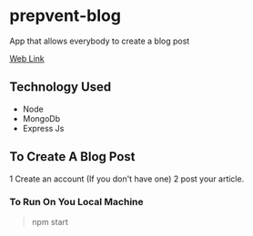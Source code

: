 # prepvent-blog

App that allows everybody to create a blog post

[Web Link](https://prepvent-blog.herokuapp.com)

## Technology Used
- Node
- MongoDb
- Express Js 

## To Create A Blog Post
1 Create an account (If you don't have one)
2 post your article.


### To Run On You Local Machine
> npm start

